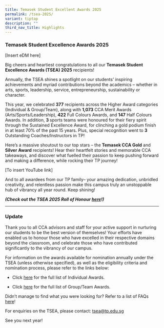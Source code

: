 ```yaml
---
title: Temasek Student Excellent Awards 2025
permalink: /tsea-2025/
variant: tiptap
description: ""
third_nav_title: Highlights
---
```

<h3><strong>Temasek Student Excellence Awards 2025</strong></h3>
<p>[Insert eDM here]</p>
<p>Big cheers and heartiest congratulations to all our <strong>Temasek Student Excellence Awards (TSEA) 2025</strong> recipients!</p>
<p>Annually, the TSEA shines a spotlight on our students’ inspiring achievements
and myriad contributions beyond the academics – whether in arts, sports,
leadership, service, entrepreneurship, sustainability or character.</p>
<p>This year, we celebrated <strong>377</strong> recipients across the Higher
Award categories (Individual &amp; Group/Team), along with <strong>1,073</strong> CCA
Merit Awards (Arts/Sports/Leadership), <strong>422</strong> Full Colours
Awards, and <strong>147</strong> Half Colours Awards. In addition, <strong>3 </strong>sports
teams were honoured for their fiery spirit through the Sustained Excellence
Award, for clinching a gold podium finish in at least 70% of the past 15
years. Plus, special recognition went to <strong>3 </strong>Outstanding
Coaches/Instructors in TP!</p>
<p>Here’s a massive shoutout to our top stars – the <strong>Temasek CCA Gold</strong> and <strong>Silver</strong>  <strong>Award</strong> recipients!
Hear their heartfelt stories and memorable CCA takeaways, and discover
what fuelled their passion to keep pushing forward and making a difference,
while rocking their TP journey!</p>
<p>[To insert YouTube link]</p>
<p>And to all awardees from our TP family– your amazing dedication, unbridled
creativity, and relentless passion make this campus truly an unstoppable
hub of vibrancy all year round. Keep shining!</p>
<p><strong><em>(Check out the TSEA 2025 Roll of Honour <a href="https://for.edu.sg/tsea2025rollofhonour" rel="noopener nofollow" target="_blank">here</a>!)</em></strong>
</p>
<hr>
<h3><strong>Update</strong></h3>
<p>Thank you to all CCA advisors and staff for your active support in nurturing
our students to be the best version of themselves! Your efforts have enabled
us to honour those who have excelled in their respective domains beyond
the classroom, and celebrate those who have contributed significantly to
the vibrancy of our campus.</p>
<p>For information on the awards available for nomination annually under
the TSEA (unless otherwise specified), as well as the eligibility criteria
and nomination process, please refer to the links below:</p>
<ul data-tight="true" class="tight">
<li>
<p>Click&nbsp;<a href="https://virtualcampus.tp.edu.sg/files/TSEA/2025/TSEA_2025___individual_awards_eligibility_criteria_and_nomination_links.pdf" rel="noopener nofollow" target="_blank">here</a> for
the full list of Individual Awards.</p>
</li>
<li>
<p>Click&nbsp;<a href="https://virtualcampus.tp.edu.sg/files/TSEA/2025/TSEA_2025___group_team_awards_eligibility_criteria_and_nomination_links.pdf" rel="noopener nofollow" target="_blank">here</a> for
the full list of Group/Team Awards.</p>
</li>
</ul>
<p>Didn’t manage to find what you were looking for? Refer to a list of FAQs&nbsp;
<a href="https://virtualcampus.tp.edu.sg/files/TSEA/2025/2025_TSEA_FAQ.pdf" rel="noopener nofollow" target="_blank">here</a>!</p>
<p>For enquiries on the TSEA, please contact:&nbsp;<a href="mailto:tsea@tp.edu.sg" rel="noopener nofollow" target="_blank">tsea@tp.edu.sg</a>
</p>
<p>See you next year!</p>
